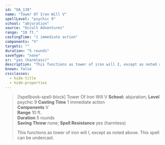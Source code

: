 ```yaml
---
id: "OA_139"
name: "Tower Of Iron Will V"
spellLevel: "psychic 9"
school: "abjuration"
source: "Occult Adventures"
range: "10 ft."
castingTime: "1 immediate action"
components: "V"
targets: ""
duration: "5 rounds"
saveType: "none"
sr: "yes (harmless)"
description: "This functions as tower of iron will I, except as noted above. This spell can be undercast."
known: false
cssclasses:
  - hide-title
  - hide-properties
---
```


> [!spellbook-spell-block] Tower Of Iron Will V
> **School:** abjuration; **Level** psychic 9
> **Casting Time** 1 immediate action  
> **Components** V  
> **Range** 10 ft.  
> **Duration** 5 rounds  
> **Saving Throw** none; **Spell Resistance** yes (harmless)
> 
> This functions as tower of iron will I, except as noted above. This spell can be undercast.